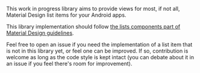 This work in progress library aims to provide views for most, if not all, Material Design list items for your Android apps.

This library implementation should follow [the lists components part of Material Design guidelines](https://material.io/guidelines/components/lists.html).

Feel free to open an issue if you need the implementation of a list item that is not in this library yet, or feel one can be improved. If so, contribution is welcome as long as the code style is kept intact (you can debate about it in an issue if you feel there's room for improvement).